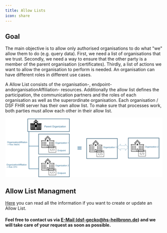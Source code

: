 ```yaml
---
title: Allow Lists
icon: share
---
```


## Goal
The main objective is to allow only authorised organisations to do what "we" allow them to do (e.g. query data).
First, we need a list of organisations that we trust. Secondly, we need a way to ensure that the other party is a member of the parent organisation (certificates). Thirdly, a list of actions we want to allow the organisation to perform is needed. An organisation can have different roles in different use cases. 

A Allow List consists of the organisation-, endpoint- andorganisationAffiliation- resources. Additionally the allow list defines the participation, the communication partners and the roles of each organisation as well as the superordinate organisation. Each organisation / DSF FHIR server has their own allow list. To make sure that processes work, both parties must allow each other in their allow list.

![Architecture](/photos/info/allowList/allowList-architecture.png)

## Allow List Managment
[Here](/v1.1.0/maintain/allowList-mgm.md) you can read all the information if you want to create or update an Allow List.

#### Feel free to contact us via <a href="mailto:dsf-gecko@hs-heilbronn.de"> E-Mail (dsf-gecko@hs-heilbronn.de)</a> and we will take care of your request as soon as possible.